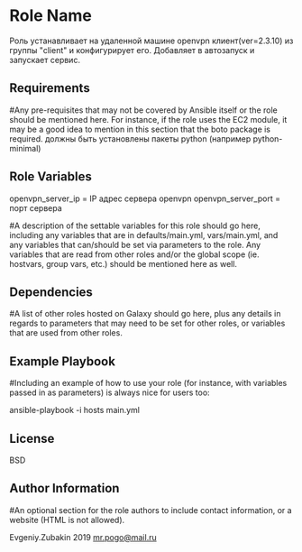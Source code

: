 Role Name
=========

Роль устанавливает на удаленной машине openvpn клиент(ver=2.3.10) из группы "client" и конфигурирует его. Добавляет в автозапуск и запускает сервис.

Requirements
------------

#Any pre-requisites that may not be covered by Ansible itself or the role should be mentioned here. For instance, if the role uses the EC2 module, it may be a good idea to mention in this section that the boto package is required.
должны быть установлены пакеты python (например python-minimal)

Role Variables
--------------

openvpn_server_ip = IP адрес сервера openvpn
openvpn_server_port = порт сервера

#A description of the settable variables for this role should go here, including any variables that are in defaults/main.yml, vars/main.yml, and any variables that can/should be set via parameters to the role. Any variables that are read from other roles and/or the global scope (ie. hostvars, group vars, etc.) should be mentioned here as well.

Dependencies
------------

#A list of other roles hosted on Galaxy should go here, plus any details in regards to parameters that may need to be set for other roles, or variables that are used from other roles.

Example Playbook
----------------

#Including an example of how to use your role (for instance, with variables passed in as parameters) is always nice for users too:

ansible-playbook -i hosts main.yml


License
-------

BSD

Author Information
------------------

#An optional section for the role authors to include contact information, or a website (HTML is not allowed).

Evgeniy.Zubakin 2019
mr.pogo@mail.ru
